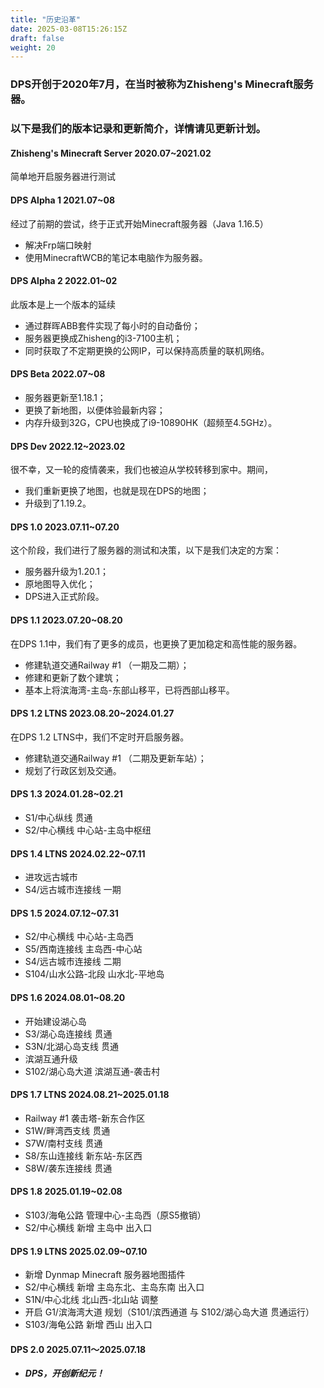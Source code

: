```yaml
---
title: "历史沿革"
date: 2025-03-08T15:26:15Z
draft: false
weight: 20
---
```


### DPS开创于2020年7月，在当时被称为Zhisheng's Minecraft服务器。
### 以下是我们的版本记录和更新简介，详情请见更新计划。 

#### Zhisheng's Minecraft Server 2020.07~2021.02
简单地开启服务器进行测试

#### DPS Alpha 1 2021.07~08 
经过了前期的尝试，终于正式开始Minecraft服务器（Java 1.16.5）
* 解决Frp端口映射
* 使用MinecraftWCB的笔记本电脑作为服务器。 

#### DPS Alpha 2 2022.01~02 
此版本是上一个版本的延续
* 通过群晖ABB套件实现了每小时的自动备份；
* 服务器更换成Zhisheng的i3-7100主机；
* 同时获取了不定期更换的公网IP，可以保持高质量的联机网络。 

#### DPS Beta 2022.07~08 
* 服务器更新至1.18.1；
* 更换了新地图，以便体验最新内容；
* 内存升级到32G，CPU也换成了i9-10890HK（超频至4.5GHz）。 

#### DPS Dev 2022.12~2023.02 
很不幸，又一轮的疫情袭来，我们也被迫从学校转移到家中。期间，
* 我们重新更换了地图，也就是现在DPS的地图；
* 升级到了1.19.2。 

#### DPS 1.0 2023.07.11~07.20 
这个阶段，我们进行了服务器的测试和决策，以下是我们决定的方案： 
* 服务器升级为1.20.1；
* 原地图导入优化；
* DPS进入正式阶段。

#### DPS 1.1 2023.07.20~08.20 
在DPS 1.1中，我们有了更多的成员，也更换了更加稳定和高性能的服务器。 
* 修建轨道交通Railway #1 （一期及二期）； 
* 修建和更新了数个建筑； 
* 基本上将滨海湾-主岛-东部山移平，已将西部山移平。 

#### DPS 1.2 LTNS 2023.08.20~2024.01.27 
在DPS 1.2 LTNS中，我们不定时开启服务器。 
* 修建轨道交通Railway #1 （二期及更新车站）； 
* 规划了行政区划及交通。

#### DPS 1.3 2024.01.28~02.21
* S1/中心纵线 贯通
* S2/中心横线 中心站-主岛中枢纽

#### DPS 1.4 LTNS 2024.02.22~07.11
* 进攻远古城市
* S4/远古城市连接线 一期

#### DPS 1.5 2024.07.12~07.31
* S2/中心横线 中心站-主岛西
* S5/西南连接线 主岛西-中心站
* S4/远古城市连接线 二期
* S104/山水公路-北段 山水北-平地岛

#### DPS 1.6 2024.08.01~08.20
* 开始建设湖心岛
* S3/湖心岛连接线 贯通
* S3N/北湖心岛支线 贯通
* 滨湖互通升级
* S102/湖心岛大道 滨湖互通-袭击村

#### DPS 1.7 LTNS 2024.08.21~2025.01.18
* Railway #1 袭击塔-新东合作区
* S1W/畔湾西支线 贯通
* S7W/南村支线 贯通
* S8/东山连接线 新东站-东区西
* S8W/袭东连接线 贯通

#### DPS 1.8 2025.01.19~02.08
* S103/海龟公路 管理中心-主岛西（原S5撤销）
* S2/中心横线 新增 主岛中 出入口

#### DPS 1.9 LTNS 2025.02.09~07.10
* 新增 Dynmap Minecraft 服务器地图插件
* S2/中心横线 新增 主岛东北、主岛东南 出入口
* S1N/中心北线 北山西-北山站 调整
* 开启 G1/滨海湾大道 规划（S101/滨西通道 与 S102/湖心岛大道 贯通运行）
* S103/海龟公路 新增 西山 出入口

#### DPS 2.0 2025.07.11～2025.07.18
* ***DPS，开创新纪元！***
